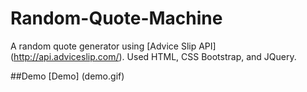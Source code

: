 # Random-Quote-Machine

A random quote generator using [Advice Slip API] (http://api.adviceslip.com/). Used HTML, CSS Bootstrap, and JQuery. 

##Demo
[Demo] (demo.gif)

